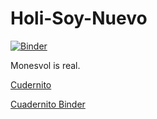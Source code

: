 # Holi-Soy-Nuevo

[![Binder](https://mybinder.org/badge_logo.svg)](https://mybinder.org/v2/gh/Pepe20201/Holi-Soy-Nuevo/master)

Monesvol is real.

[Cudernito](https://nbviewer.jupyter.org/github/Pepe20201/Holi-Soy-Nuevo/blob/master/Cuadernito_Test.ipynb)

[Cuadernito Binder](https://mybinder.org/v2/gh/Pepe20201/Holi-Soy-Nuevo/ae8c0225b7d85d399be316c722d5775ec04eb147?urlpath=lab%2Ftree%2FCuadernito_Test.ipynb)
